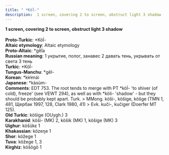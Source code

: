 ```yaml
---
title: " *Köĺ-"
description:  1 screen, covering 2 to screen, obstruct light 3 shadow
---
```

<p data-pagefind-weight="0.5">
<strong> 1 screen, covering 2 to screen, obstruct light 3 shadow</strong><br><br>
<strong>Proto-Turkic</strong>:  *Köĺ-<br>
<strong>Altaic etymology</strong>:  Altaic etymology<br>
<strong> Proto-Altaic</strong>:  *gḕĺa<br>
<strong>Russian meaning</strong>:  1 укрытие, полог, занавес 2 давать тень, укрывать от света 3 тень<br>
<strong>Turkic</strong>:  *Köĺ-<br>
<strong>Tungus-Manchu</strong>:  *gēl-<br>
<strong>Korean</strong>:  *kɨ̀rɨ̀mǝ́i<br>
<strong>Japanese</strong>:  *kàsùm-<br>
<strong>Comments</strong>:  EDT 753. The root tends to merge with PT *köĺ- 'to shiver (of cold), freeze' (see VEWT 294), as well as with *köli- 'shadow' - but they should be probably kept apart. Turk. > MMong. köši-, köšige, köšge (TMN 1, 481, Щербак 1997, 128, Clark 1980, 41) > Evk. kuči-, kučiger (Doerfer MT 125).<br>
<strong>Old Turkic</strong>:  köšige (OUygh.) 3<br>
<strong>Karakhanid</strong>:  köši- (MK) 2, köšik (MK) 1, köšige (MK) 3<br>
<strong>Uighur</strong>:  köšükɛ 1<br>
<strong>Khakassian</strong>:  közeŋe 1<br>
<strong>Shor</strong>:  köžege 1<br>
<strong>Tuva</strong>:  köžege 1, 3<br>
<strong>Kirghiz</strong>:  köšögö 1<br>

</p>
